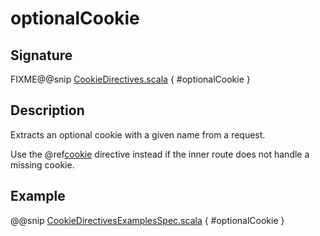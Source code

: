 <a id="optionalcookie"></a>
# optionalCookie

## Signature

FIXME@@snip [CookieDirectives.scala](../../../../../../../../../akka-http/src/main/scala/akka/http/scaladsl/server/directives/CookieDirectives.scala) { #optionalCookie }

## Description

Extracts an optional cookie with a given name from a request.

Use the @ref[cookie](cookie.md#cookie) directive instead if the inner route does not handle a missing cookie.

## Example

@@snip [CookieDirectivesExamplesSpec.scala](../../../../../../../test/scala/docs/http/scaladsl/server/directives/CookieDirectivesExamplesSpec.scala) { #optionalCookie }